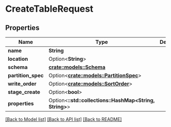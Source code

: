 # CreateTableRequest

## Properties

Name | Type | Description | Notes
------------ | ------------- | ------------- | -------------
**name** | **String** |  | 
**location** | Option<**String**> |  | [optional]
**schema** | [**crate::models::Schema**](Schema.md) |  | 
**partition_spec** | Option<[**crate::models::PartitionSpec**](PartitionSpec.md)> |  | [optional]
**write_order** | Option<[**crate::models::SortOrder**](SortOrder.md)> |  | [optional]
**stage_create** | Option<**bool**> |  | [optional]
**properties** | Option<**::std::collections::HashMap<String, String>**> |  | [optional]

[[Back to Model list]](../README.md#documentation-for-models) [[Back to API list]](../README.md#documentation-for-api-endpoints) [[Back to README]](../README.md)


